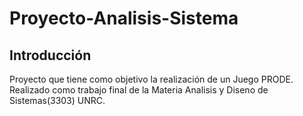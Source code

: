 ﻿# Proyecto-Analisis-Sistema
## Introducción
Proyecto que tiene como objetivo la realización de un Juego PRODE.
Realizado como trabajo final de la Materia Analisis y Diseno de Sistemas(3303) UNRC. 
